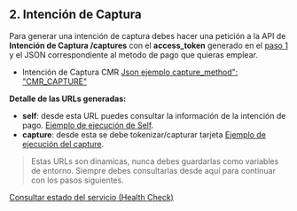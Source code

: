 ## 2. Intención de Captura

Para generar una intención de captura debes hacer una petición a la API de **Intención de Captura /captures** con el **access_token** generado en el [paso 1](obtener-token-acceso.md) y el JSON correspondiente al metodo de pago que quieras emplear.

- Intención de Captura CMR [Json ejemplo capture_method": "CMR_CAPTURE" ](json-capture-quickpay-credit.md)


**Detalle de las URLs generadas:**

- **self**: desde esta URL puedes consultar la información de la intención de pago. [Ejemplo de ejecución de Self](self-capture.md).
- **capture**: desde esta se debe tokenizar/capturar tarjeta [Ejemplo de ejecución del capture](capture.md).

> Estas URLs son dinamicas, nunca debes guardarlas como variables de entorno. Siempre debes consultarlas desde aquí para continuar con los pasos siguientes.

[Consultar estado del servicio (Health Check)](health-capture.md)
